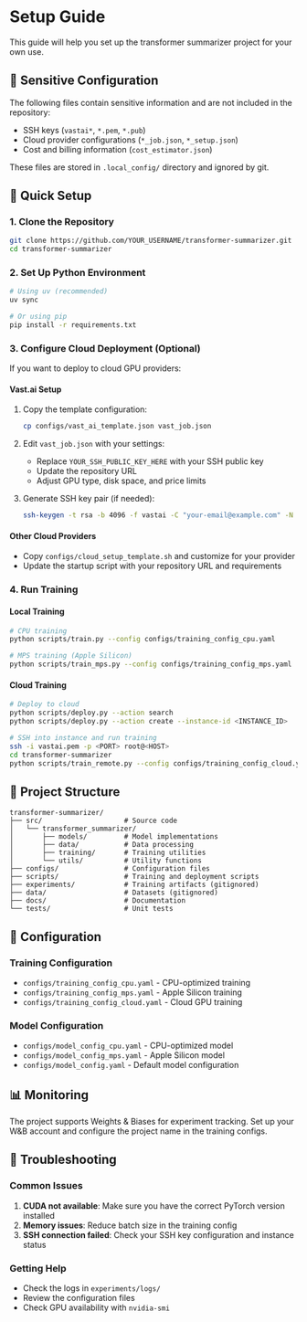 # Setup Guide

This guide will help you set up the transformer summarizer project for your own use.

## 🔐 Sensitive Configuration

The following files contain sensitive information and are not included in the repository:

- SSH keys (`vastai*`, `*.pem`, `*.pub`)
- Cloud provider configurations (`*_job.json`, `*_setup.json`)
- Cost and billing information (`cost_estimator.json`)

These files are stored in `.local_config/` directory and ignored by git.

## 🚀 Quick Setup

### 1. Clone the Repository

```bash
git clone https://github.com/YOUR_USERNAME/transformer-summarizer.git
cd transformer-summarizer
```

### 2. Set Up Python Environment

```bash
# Using uv (recommended)
uv sync

# Or using pip
pip install -r requirements.txt
```

### 3. Configure Cloud Deployment (Optional)

If you want to deploy to cloud GPU providers:

#### Vast.ai Setup

1. Copy the template configuration:

   ```bash
   cp configs/vast_ai_template.json vast_job.json
   ```

2. Edit `vast_job.json` with your settings:

   - Replace `YOUR_SSH_PUBLIC_KEY_HERE` with your SSH public key
   - Update the repository URL
   - Adjust GPU type, disk space, and price limits

3. Generate SSH key pair (if needed):
   ```bash
   ssh-keygen -t rsa -b 4096 -f vastai -C "your-email@example.com" -N ""
   ```

#### Other Cloud Providers

- Copy `configs/cloud_setup_template.sh` and customize for your provider
- Update the startup script with your repository URL and requirements

### 4. Run Training

#### Local Training

```bash
# CPU training
python scripts/train.py --config configs/training_config_cpu.yaml

# MPS training (Apple Silicon)
python scripts/train_mps.py --config configs/training_config_mps.yaml
```

#### Cloud Training

```bash
# Deploy to cloud
python scripts/deploy.py --action search
python scripts/deploy.py --action create --instance-id <INSTANCE_ID>

# SSH into instance and run training
ssh -i vastai.pem -p <PORT> root@<HOST>
cd transformer-summarizer
python scripts/train_remote.py --config configs/training_config_cloud.yaml
```

## 📁 Project Structure

```
transformer-summarizer/
├── src/                    # Source code
│   └── transformer_summarizer/
│       ├── models/         # Model implementations
│       ├── data/           # Data processing
│       ├── training/       # Training utilities
│       └── utils/          # Utility functions
├── configs/                # Configuration files
├── scripts/                # Training and deployment scripts
├── experiments/            # Training artifacts (gitignored)
├── data/                   # Datasets (gitignored)
├── docs/                   # Documentation
└── tests/                  # Unit tests
```

## 🔧 Configuration

### Training Configuration

- `configs/training_config_cpu.yaml` - CPU-optimized training
- `configs/training_config_mps.yaml` - Apple Silicon training
- `configs/training_config_cloud.yaml` - Cloud GPU training

### Model Configuration

- `configs/model_config_cpu.yaml` - CPU-optimized model
- `configs/model_config_mps.yaml` - Apple Silicon model
- `configs/model_config.yaml` - Default model configuration

## 📊 Monitoring

The project supports Weights & Biases for experiment tracking. Set up your W&B account and configure the project name in the training configs.

## 🐛 Troubleshooting

### Common Issues

1. **CUDA not available**: Make sure you have the correct PyTorch version installed
2. **Memory issues**: Reduce batch size in the training config
3. **SSH connection failed**: Check your SSH key configuration and instance status

### Getting Help

- Check the logs in `experiments/logs/`
- Review the configuration files
- Check GPU availability with `nvidia-smi`
